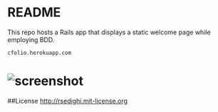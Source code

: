 README
======



This repo hosts a Rails app that displays a static welcome page while employing BDD. 

```
cfolio.herokuapp.com
```

![screenshot](https://www.dropbox.com/s/ufpqdtev9rb1139/screenshot.png?dl=1 "screenshot")
======


##License
http://rsedighi.mit-license.org
